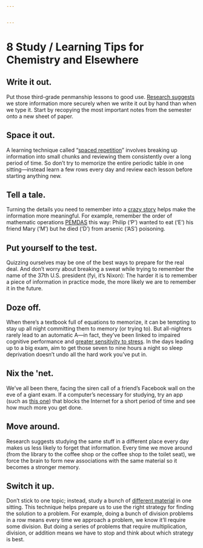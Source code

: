 ```yaml
---


---
```


<h1 id="study--learning-tips-for-chemistry-and-elsewhere">8 Study / Learning Tips for Chemistry and Elsewhere</h1>
<h2 id="write-it-out.">Write it out.</h2>
<p>Put those third-grade penmanship lessons to good use. <a href="http://www.intechopen.com/books/advances-in-haptics/digitizing-literacy-reflections-on-the-haptics-of-writing">Research suggests</a> we store information more securely when we write it out by hand than when we type it. Start by recopying the most important notes from the semester onto a new sheet of paper.</p>
<h2 id="space-it-out.">Space it out.</h2>
<p>A learning technique called “<a href="http://harvardmagazine.com/2009/11/spaced-education-boosts-learning">spaced repetition</a>” involves breaking up information into small chunks and reviewing them consistently over a long period of time. So don’t try to memorize the entire periodic table in one sitting—instead learn a few rows every day and review each lesson before starting anything new.</p>
<h2 id="tell-a-tale.">Tell a tale.</h2>
<p>Turning the details you need to remember into a <a href="http://greatist.com/happiness/remember-everything/">crazy story</a> helps make the information more meaningful. For example, remember the order of mathematic operations <a href="http://www.mathsisfun.com/operation-order-pemdas.html">PEMDAS</a> this way: Philip (‘P’) wanted to eat (‘E’) his friend Mary (‘M’) but he died (‘D’) from arsenic (‘AS’) poisoning.</p>
<h2 id="put-yourself-to-the-test.">Put yourself to the test.</h2>
<p>Quizzing ourselves may be one of the best ways to prepare for the real deal. And don’t worry about breaking a sweat while trying to remember the name of the 37th U.S. president (fyi, it’s Nixon): The harder it is to remember a piece of information in practice mode, the more likely we are to remember it in the future.</p>
<h2 id="doze-off.">Doze off.</h2>
<p>When there’s a textbook full of equations to memorize, it can be tempting to stay up all night committing them to memory (or trying to). But all-nighters rarely lead to an automatic A—in fact, they’ve been linked to impaired cognitive performance and <a href="http://greatist.com/happiness/tips-sleeping-better/">greater sensitivity to stress</a>. In the days leading up to a big exam, aim to get those seven to nine hours a night so sleep deprivation doesn’t undo all the hard work you’ve put in.</p>
<h2 id="nix-the-net.">Nix the 'net.</h2>
<p>We’ve all been there, facing the siren call of a friend’s Facebook wall on the eve of a giant exam. If a computer’s necessary for studying, try an app (such as <a href="http://selfcontrolapp.com/">this one</a>) that blocks the Internet for a short period of time and see how much more you get done.</p>
<h2 id="move-around.">Move around.</h2>
<p>Research suggests studying the same stuff in a different place every day makes us less likely to forget that information.  Every time we move around (from the library to the coffee shop or the coffee shop to the toilet seat), we force the brain to form new associations with the same material so it becomes a stronger memory.</p>
<h2 id="switch-it-up.">Switch it up.</h2>
<p>Don’t stick to one topic; instead, study a bunch of  <a href="http://uweb.cas.usf.edu/~drohrer/pdfs/Rohrer_et_al_2010JEPLMC.pdf">different material</a>  in one sitting. This technique helps prepare us to use the right strategy for finding the solution to a problem. For example, doing a bunch of division problems in a row means every time we approach a problem, we know it’ll require some division. But doing a series of problems that require multiplication, division, or addition means we have to stop and think about which strategy is best.</p>

